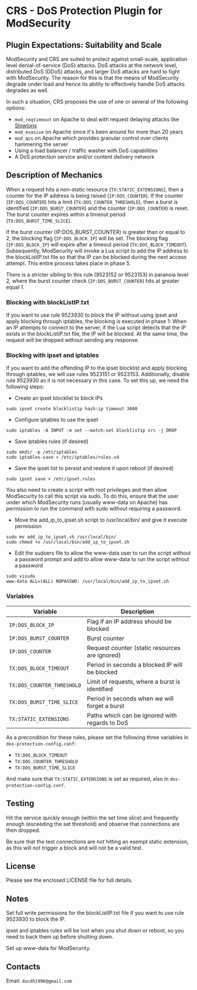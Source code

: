# CRS - DoS Protection Plugin for ModSecurity

## Plugin Expectations: Suitability and Scale

ModSecurity and CRS are suited to protect against small-scale, application level denial-of-service (DoS) attacks. DoS attacks at the network level, distributed DoS (DDoS) attacks, and larger DoS attacks are hard to fight with ModSecurity. The reason for this is that the means of ModSecurity degrade under load and hence its ability to effectively handle DoS attacks degrades as well.

In such a situation, CRS proposes the use of one or several of the following options:

- `mod_reqtimeout` on Apache to deal with request delaying attacks like [Slowloris](https://en.wikipedia.org/wiki/Slowloris_(computer_security))
- `mod_evasive` on Apache since it's been around for more than 20 years
- `mod_qos` on Apache which provides granular control over clients hammering the server
- Using a load balancer / traffic washer with DoS capabilities
- A DoS protection service and/or content delivery network

## Description of Mechanics

When a request hits a non-static resource (`TX:STATIC_EXTENSIONS`), then a counter for the IP address is being raised (`IP:DOS_COUNTER`). If the counter (`IP:DOS_COUNTER`) hits a limit (`TX:DOS_COUNTER_THRESHOLD`), then a burst is identified (`IP:DOS_BURST_COUNTER`) and the counter (`IP:DOS_COUNTER`) is reset. The burst counter expires within a timeout period (`TX:DOS_BURST_TIME_SLICE`).

If the burst counter (IP:DOS_BURST_COUNTER) is greater than or equal to 2, the blocking flag (`IP:DOS_BLOCK_IP`) will be set. The blocking flag (`IP:DOS_BLOCK_IP`) will expire after a timeout period (`TX:DOS_BLOCK_TIMEOUT`). Subsequently, ModSecurity will invoke a Lua script to add the IP address to the blockListIP.txt file so that the IP can be blocked during the next access attempt. This entire process takes place in phase 5.

There is a stricter sibling to this rule (9523152 or 9523153) in paranoia level 2, where the burst counter check (`IP:DOS_BURST_COUNTER`) hits at greater equal 1.

### Blocking with blockListIP.txt

If you want to use rule 9523930 to block the IP without using ipset and apply blocking through iptables, the blocking is executed in phase 1: When an IP attempts to connect to the server, if the Lua script detects that the IP exists in the blockListIP.txt file, the IP will be blocked. At the same time, the request will be dropped without sending any response.

### Blocking with ipset and iptables

If you want to add the offending IP to the ipset blocklist and apply blocking through iptables, we will use rules 9523151 or 9523153. Additionally, disable rule 9523930 as it is not necessary in this case. To set this up, we need the following steps:

- Create an ipset blocklist to block IPs

```
sudo ipset create blocklistip hash:ip timeout 3600
```

- Configure iptables to use the ipset

```
sudo iptables -A INPUT -m set --match-set blocklistip src -j DROP
```

- Save iptables rules (if desired)

```
sudo mkdir -p /etc/iptables
sudo iptables-save > /etc/iptables/rules.v4
```

- Save the ipset list to persist and restore it upon reboot (if desired)

```
sudo ipset save > /etc/ipset.rules
```

You also need to create a script with root privileges and then allow ModSecurity to call this script via sudo. To do this, ensure that the user under which ModSecurity runs (usually www-data on Apache) has permission to run the command with sudo without requiring a password.

- Move the add_ip_to_ipset.sh script to /usr/local/bin/ and give it execute permission

```
sudo mv add_ip_to_ipset.sh /usr/local/bin/
sudo chmod +x /usr/local/bin/add_ip_to_ipset.sh
```

- Edit the sudoers file to allow the www-data user to run the script without a password prompt and add to allow www-data to run the script without a password

```
sudo visudo
www-data ALL=(ALL) NOPASSWD: /usr/local/bin/add_ip_to_ipset.sh
```

### Variables

| Variable                   | Description                                                 |
| -------------------------- | ----------------------------------------------------------- |
| `IP:DOS_BLOCK_IP`          | Flag if an IP address should be blocked                     |
| `IP:DOS_BURST_COUNTER`     | Burst counter                                               |
| `IP:DOS_COUNTER`           | Request counter (static resources are ignored)              |
| `TX:DOS_BLOCK_TIMEOUT`     | Period in seconds a blocked IP will be blocked              |
| `TX:DOS_COUNTER_THRESHOLD` | Limit of requests, where a burst is identified              |
| `TX:DOS_BURST_TIME_SLICE`  | Period in seconds when we will forget a burst               |
| `TX:STATIC_EXTENSIONS`     | Paths which can be ignored with regards to DoS              |

As a precondition for these rules, please set the following three variables in `dos-protection-config.conf`:

- `TX:DOS_BLOCK_TIMEOUT`
- `TX:DOS_COUNTER_THRESHOLD`
- `TX:DOS_BURST_TIME_SLICE`

And make sure that `TX:STATIC_EXTENSIONS` is set as required, also in `dos-protection-config.conf`.

## Testing

Hit the service quickly enough (within the set time slice) and frequently enough (exceeding the set threshold) and observe that connections are then dropped.

Be sure that the test connections are _not_ hitting an exempt static extension, as this will not trigger a block and will not be a valid test.

## License

Please see the enclosed LICENSE file for full details.

## Notes

Set full write permissions for the blockListIP.txt file if you want to use rule 9523930 to block the IP.

ipset and iptables rules will be lost when you shut down or reboot, so you need to back them up before shutting down.

Set up www-data for ModSecurity.

## Contacts

Email: `ducdh1906@gmail.com`